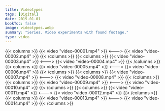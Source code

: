```yaml
---
title: Videotypes
tags: [Digital]
date: 2019-01-01
bookToc: false
image: videotypes.webp
summary: "Series. Video experiments with found footage."
type: video
---
```


{{< columns >}}
{{< video "video-00001.mp4" >}}
<--->
{{< video "video-00002.mp4" >}}
{{< /columns >}}
{{< columns >}}
{{< video "video-00003.mp4" >}}
<--->
{{< video "video-00004.mp4" >}}
{{< /columns >}}
{{< columns >}}
{{< video "video-00005.mp4" >}}
<--->
{{< video "video-00006.mp4" >}}
{{< /columns >}}
{{< columns >}}
{{< video "video-00007.mp4" >}}
<--->
{{< video "video-00008.mp4" >}}
{{< /columns >}}
{{< columns >}}
{{< video "video-00009.mp4" >}}
<--->
{{< video "video-00010.mp4" >}}
{{< /columns >}}
{{< columns >}}
{{< video "video-00011.mp4" >}}
<--->
{{< video "video-00012.mp4" >}}
{{< /columns >}}
{{< columns >}}
{{< video "video-00013.mp4" >}}
<--->
{{< video "video-00014.mp4" >}}
{{< /columns >}}